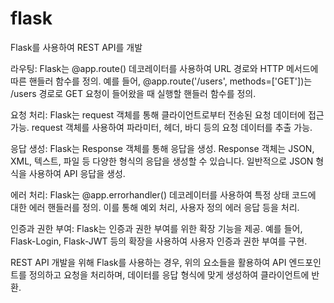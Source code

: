 # flask

Flask를 사용하여 REST API를 개발

라우팅: Flask는 @app.route() 데코레이터를 사용하여 URL 경로와 HTTP 메서드에 따른 핸들러 함수를 정의. 예를 들어, @app.route('/users', methods=['GET'])는 /users 경로로 GET 요청이 들어왔을 때 실행할 핸들러 함수를 정의.

요청 처리: Flask는 request 객체를 통해 클라이언트로부터 전송된 요청 데이터에 접근 가능. request 객체를 사용하여 파라미터, 헤더, 바디 등의 요청 데이터를 추출 가능.

응답 생성: Flask는 Response 객체를 통해 응답을 생성. Response 객체는 JSON, XML, 텍스트, 파일 등 다양한 형식의 응답을 생성할 수 있습니다. 일반적으로 JSON 형식을 사용하여 API 응답을 생성.

에러 처리: Flask는 @app.errorhandler() 데코레이터를 사용하여 특정 상태 코드에 대한 에러 핸들러를 정의. 이를 통해 예외 처리, 사용자 정의 에러 응답 등을 처리.

인증과 권한 부여: Flask는 인증과 권한 부여를 위한 확장 기능을 제공. 예를 들어, Flask-Login, Flask-JWT 등의 확장을 사용하여 사용자 인증과 권한 부여를 구현.

REST API 개발을 위해 Flask를 사용하는 경우, 위의 요소들을 활용하여 API 엔드포인트를 정의하고 요청을 처리하며, 데이터를 응답 형식에 맞게 생성하여 클라이언트에 반환.
